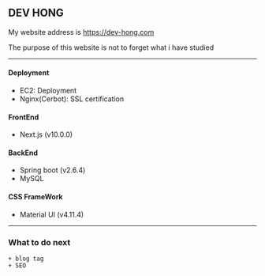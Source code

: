## DEV HONG

My website address is <https://dev-hong.com>

The purpose of this website is not to forget what i have studied

---

  #### Deployment 
   + EC2: Deployment
   + Nginx(Cerbot): SSL certification

  #### FrontEnd
   + Next.js (v10.0.0)
  
  #### BackEnd
   + Spring boot (v2.6.4)
   + MySQL

   #### CSS FrameWork
   + Material UI (v4.11.4)
   
 ---
 
  ### What to do next
    + blog tag
    + SEO
